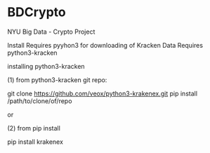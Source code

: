 # BDCrypto
NYU Big Data - Crypto Project

Install 
  Requires pyyhon3 for downloading of Kracken Data
  Requires python3-kracken
  
  installing python3-kracken
  
  (1) from python3-kracken git repo: 
  
   git clone https://github.com/veox/python3-krakenex.git
   pip install /path/to/clone/of/repo

  or
 
 (2) from pip install
  
  pip install krakenex
 
   
  
